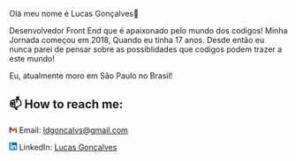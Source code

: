 
Olá meu nome é Lucas Gonçalves👋



Desenvolvedor Front End que é apaixonado pelo mundo dos codigos! Minha Jornada começou em 2018, Quando eu tinha 17 anos.
Desde então eu nunca parei de pensar sobre as possiblidades que codigos podem trazer a este mundo!

Eu, atualmente moro em São Paulo no Brasil!

## 📫 How to reach me:  
<img src="gmail-logo.png" width="14"> Email: ldgoncalvs@gmail.com
    
<img src="174857.png" width="14"> LinkedIn: [Lucas Gonçalves](https://www.linkedin.com/in/l-goncalves12/)
     
